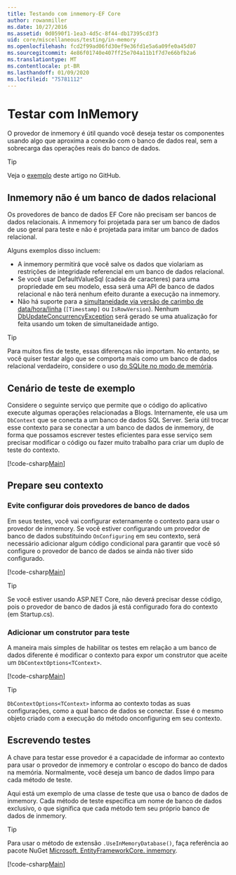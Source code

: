 ```yaml
---
title: Testando com inmemory-EF Core
author: rowanmiller
ms.date: 10/27/2016
ms.assetid: 0d0590f1-1ea3-4d5c-8f44-db17395cd3f3
uid: core/miscellaneous/testing/in-memory
ms.openlocfilehash: fcd2f99ad06fd30ef9e36fd1e5a6a09fe0a45d07
ms.sourcegitcommit: 4e86f01740e407ff25e704a11b1f7d7e66bfb2a6
ms.translationtype: MT
ms.contentlocale: pt-BR
ms.lasthandoff: 01/09/2020
ms.locfileid: "75781112"
---
```

# <a name="testing-with-inmemory"></a>Testar com InMemory

O provedor de inmemory é útil quando você deseja testar os componentes usando algo que aproxima a conexão com o banco de dados real, sem a sobrecarga das operações reais do banco de dados.

> [!TIP]  
> Veja o [exemplo](https://github.com/aspnet/EntityFramework.Docs/tree/master/samples/core/Miscellaneous/Testing) deste artigo no GitHub.

## <a name="inmemory-is-not-a-relational-database"></a>Inmemory não é um banco de dados relacional

Os provedores de banco de dados EF Core não precisam ser bancos de dados relacionais. A inmemory foi projetada para ser um banco de dados de uso geral para teste e não é projetada para imitar um banco de dados relacional.

Alguns exemplos disso incluem:

* A inmemory permitirá que você salve os dados que violariam as restrições de integridade referencial em um banco de dados relacional.
* Se você usar DefaultValueSql (cadeia de caracteres) para uma propriedade em seu modelo, essa será uma API de banco de dados relacional e não terá nenhum efeito durante a execução na inmemory.
* Não há suporte para a [simultaneidade via versão de carimbo de data/hora/linha](xref:core/modeling/concurrency#timestamprowversion) (`[Timestamp]` ou `IsRowVersion`). Nenhum [DbUpdateConcurrencyException](https://docs.microsoft.com/dotnet/api/microsoft.entityframeworkcore.dbupdateconcurrencyexception) será gerado se uma atualização for feita usando um token de simultaneidade antigo.

> [!TIP]  
> Para muitos fins de teste, essas diferenças não importam. No entanto, se você quiser testar algo que se comporta mais como um banco de dados relacional verdadeiro, considere o uso [do SQLite no modo de memória](sqlite.md).

## <a name="example-testing-scenario"></a>Cenário de teste de exemplo

Considere o seguinte serviço que permite que o código do aplicativo execute algumas operações relacionadas a Blogs. Internamente, ele usa um `DbContext` que se conecta a um banco de dados SQL Server. Seria útil trocar esse contexto para se conectar a um banco de dados de inmemory, de forma que possamos escrever testes eficientes para esse serviço sem precisar modificar o código ou fazer muito trabalho para criar um duplo de teste do contexto.

[!code-csharp[Main](../../../../samples/core/Miscellaneous/Testing/BusinessLogic/BlogService.cs)]

## <a name="get-your-context-ready"></a>Prepare seu contexto

### <a name="avoid-configuring-two-database-providers"></a>Evite configurar dois provedores de banco de dados

Em seus testes, você vai configurar externamente o contexto para usar o provedor de inmemory. Se você estiver configurando um provedor de banco de dados substituindo `OnConfiguring` em seu contexto, será necessário adicionar algum código condicional para garantir que você só configure o provedor de banco de dados se ainda não tiver sido configurado.

[!code-csharp[Main](../../../../samples/core/Miscellaneous/Testing/BusinessLogic/BloggingContext.cs#OnConfiguring)]

> [!TIP]  
> Se você estiver usando ASP.NET Core, não deverá precisar desse código, pois o provedor de banco de dados já está configurado fora do contexto (em Startup.cs).

### <a name="add-a-constructor-for-testing"></a>Adicionar um construtor para teste

A maneira mais simples de habilitar os testes em relação a um banco de dados diferente é modificar o contexto para expor um construtor que aceite um `DbContextOptions<TContext>`.

[!code-csharp[Main](../../../../samples/core/Miscellaneous/Testing/BusinessLogic/BloggingContext.cs#Constructors)]

> [!TIP]  
> `DbContextOptions<TContext>` informa ao contexto todas as suas configurações, como a qual banco de dados se conectar. Esse é o mesmo objeto criado com a execução do método onconfiguring em seu contexto.

## <a name="writing-tests"></a>Escrevendo testes

A chave para testar esse provedor é a capacidade de informar ao contexto para usar o provedor de inmemory e controlar o escopo do banco de dados na memória. Normalmente, você deseja um banco de dados limpo para cada método de teste.

Aqui está um exemplo de uma classe de teste que usa o banco de dados de inmemory. Cada método de teste especifica um nome de banco de dados exclusivo, o que significa que cada método tem seu próprio banco de dados de inmemory.

>[!TIP]
> Para usar o método de extensão `.UseInMemoryDatabase()`, faça referência ao pacote NuGet [Microsoft. EntityFrameworkCore. inmemory](https://www.nuget.org/packages/Microsoft.EntityFrameworkCore.InMemory/).

[!code-csharp[Main](../../../../samples/core/Miscellaneous/Testing/TestProject/InMemory/BlogServiceTests.cs)]

